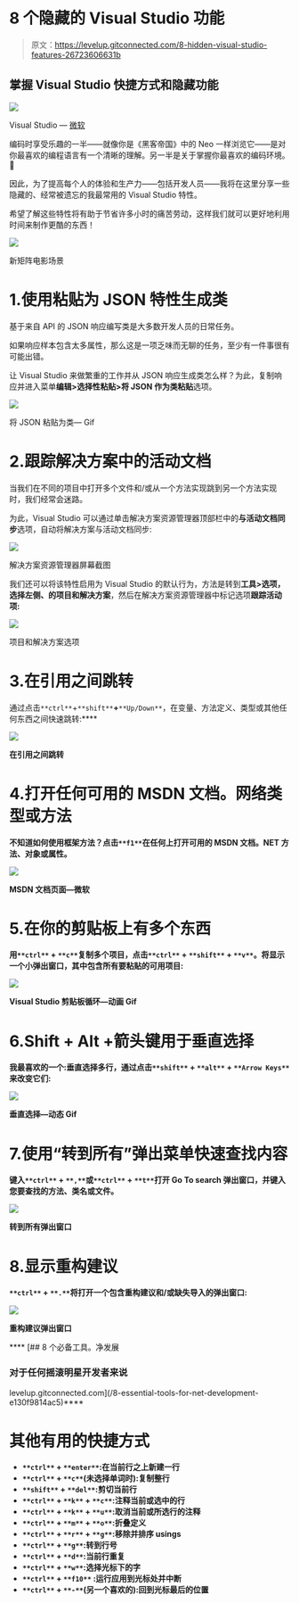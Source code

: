 # 8 个隐藏的 Visual Studio 功能

> 原文：<https://levelup.gitconnected.com/8-hidden-visual-studio-features-26723606631b>

## 掌握 Visual Studio 快捷方式和隐藏功能

![](img/b3bad49c61fb99f21086b88659cdfe70.png)

Visual Studio — [微软](https://visualstudio.microsoft.com/)

编码时享受乐趣的一半——就像你是《黑客帝国》中的 Neo 一样浏览它——是对你最喜欢的编程语言有一个清晰的理解。另一半是关于掌握你最喜欢的编码环境。🚀

因此，为了提高每个人的体验和生产力——包括开发人员——我将在这里分享一些隐藏的、经常被遗忘的我最常用的 Visual Studio 特性。

希望了解这些特性将有助于节省许多小时的痛苦劳动，这样我们就可以更好地利用时间来制作更酷的东西！

![](img/74dabafa2b42e07645cf1fe5fc7e71f1.png)

新矩阵电影场景

# 1.使用粘贴为 JSON 特性生成类

基于来自 API 的 JSON 响应编写类是大多数开发人员的日常任务。

如果响应样本包含太多属性，那么这是一项乏味而无聊的任务，至少有一件事很有可能出错。

让 Visual Studio 来做繁重的工作并从 JSON 响应生成类怎么样？为此，复制响应并进入菜单**编辑>选择性粘贴>将 JSON 作为类粘贴**选项。

![](img/7b518c6e85edbabaeaeb8828bff029a7.png)

将 JSON 粘贴为类— Gif

# 2.跟踪解决方案中的活动文档

当我们在不同的项目中打开多个文件和/或从一个方法实现跳到另一个方法实现时，我们经常会迷路。

为此，Visual Studio 可以通过单击解决方案资源管理器顶部栏中的**与活动文档同步**选项，自动将解决方案与活动文档同步:

![](img/2884373129f6613cabdad3f5f2192b0f.png)

解决方案资源管理器屏幕截图

我们还可以将该特性启用为 Visual Studio 的默认行为，方法是转到**工具>选项，**选择左侧**、**的**项目和解决方案**，然后在解决方案资源管理器中标记选项**跟踪活动项:**

![](img/05fad7ad454ea38c6360a8d57e6a3ab8.png)

项目和解决方案选项

# 3.在引用之间跳转

通过点击`**ctrl**`+`**shift**`**+**`**Up/Down**`，在变量、方法定义、类型或其他任何东西之间快速跳转:****

****![](img/ff86337ecb4807c2f84bbc3aa5bb6b15.png)****

****在引用之间跳转****

# ****4.打开任何可用的 MSDN 文档。网络类型或方法****

****不知道如何使用框架方法？点击`**f1**`在任何上打开可用的 MSDN 文档。NET 方法、对象或属性。****

****![](img/08f8712004679bac2fbd7d652ebc3210.png)****

****MSDN 文档页面—微软****

# ****5.在你的剪贴板上有多个东西****

****用`**ctrl**` + `**c**`复制多个项目，点击`**ctrl**` + `**shift**` + `**v**`。将显示一个小弹出窗口，其中包含所有要粘贴的可用项目:****

****![](img/265d61508a6de75ec97f22a1083c9a46.png)****

****Visual Studio 剪贴板循环—动画 Gif****

# ****6.Shift + Alt +箭头键用于垂直选择****

****我最喜欢的一个:垂直选择多行，通过点击`**shift**` + `**alt**` + `**Arrow Keys**`来改变它们:****

****![](img/0446c24c04e5fe785d68696218977b08.png)****

****垂直选择—动态 Gif****

# ****7.使用“转到所有”弹出菜单快速查找内容****

****键入`**ctrl**` + `**,**`或`**ctrl**` + `**t**`打开 **Go To** search 弹出窗口，并键入您要查找的方法、类名或文件。****

****![](img/67b0414f9903403399fc254bc2e23ab9.png)****

****转到所有弹出窗口****

# ****8.显示重构建议****

****`**ctrl**` + `**.**`将打开一个包含重构建议和/或缺失导入的弹出窗口:****

****![](img/8315637c7f9366efc7f016ccd2b7f43f.png)****

****重构建议弹出窗口****

****[](/8-essential-tools-for-net-development-e130f9814ac5) [## 8 个必备工具。净发展

### 对于任何摇滚明星开发者来说

levelup.gitconnected.com](/8-essential-tools-for-net-development-e130f9814ac5)**** 

# ****其他有用的快捷方式****

*   ****`**ctrl**` + `**enter**`:在当前行之上新建一行****
*   ****`**ctrl**` + `**c**`(未选择单词时):复制整行****
*   ****`**shift**` + `**del**`:剪切当前行****
*   ****`**ctrl**` + `**k**` + `**c**`:注释当前或选中的行****
*   ****`**ctrl**` + `**k**` + `**u**`:取消当前或所选行的注释****
*   ****`**ctrl**` + `**m**` + `**o**`:折叠定义****
*   ****`**ctrl**` + `**r**` + `**g**`:移除并排序 usings****
*   ****`**ctrl**` + `**g**`:转到行号****
*   ****`**ctrl**` + `**d**`:当前行重复****
*   ****`**ctrl**` + `**w**`:选择光标下的字****
*   ****`**ctrl**` + `**f10**` :运行应用到光标处并中断****
*   ****`**ctrl**` + `**-**`(另一个喜欢的):回到光标最后的位置****